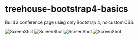 # treehouse-bootstrap4-basics
Build a conference page using only Bootstrap 4, no custom CSS.

![ScreenShot](bootstrap4-1.png)
![ScreenShot](bootstrap4-2.png)
![ScreenShot](bootstrap4-3.png)
![ScreenShot](bootstrap4-4.png)
